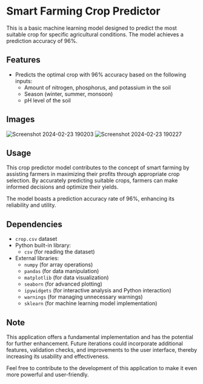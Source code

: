 # Smart Farming Crop Predictor

This is a basic machine learning model designed to predict the most suitable crop for specific agricultural conditions. The model achieves a prediction accuracy of 96%.

## Features

- Predicts the optimal crop with 96% accuracy based on the following inputs:
  - Amount of nitrogen, phosphorus, and potassium in the soil
  - Season (winter, summer, monsoon)
  - pH level of the soil
## Images

![Screenshot 2024-02-23 190203](https://github.com/JILSPATEL/smart-farming/assets/100358865/1034a700-7393-44b5-9c9e-7a6777258f18)
![Screenshot 2024-02-23 190227](https://github.com/JILSPATEL/smart-farming/assets/100358865/34c385f1-0275-4d33-a64d-605a05bc56a6)

## Usage

This crop predictor model contributes to the concept of smart farming by assisting farmers in maximizing their profits through appropriate crop selection. By accurately predicting suitable crops, farmers can make informed decisions and optimize their yields.

The model boasts a prediction accuracy rate of 96%, enhancing its reliability and utility.

## Dependencies

- `crop.csv` dataset
- Python built-in library:
  - `csv` (for reading the dataset)
- External libraries:
  - `numpy` (for array operations)
  - `pandas` (for data manipulation)
  - `matplotlib` (for data visualization)
  - `seaborn` (for advanced plotting)
  - `ipywidgets` (for interactive analysis and Python interaction)
  - `warnings` (for managing unnecessary warnings)
  - `sklearn` (for machine learning model implementation)

## Note

This application offers a fundamental implementation and has the potential for further enhancement. Future iterations could incorporate additional features, validation checks, and improvements to the user interface, thereby increasing its usability and effectiveness.

Feel free to contribute to the development of this application to make it even more powerful and user-friendly.
